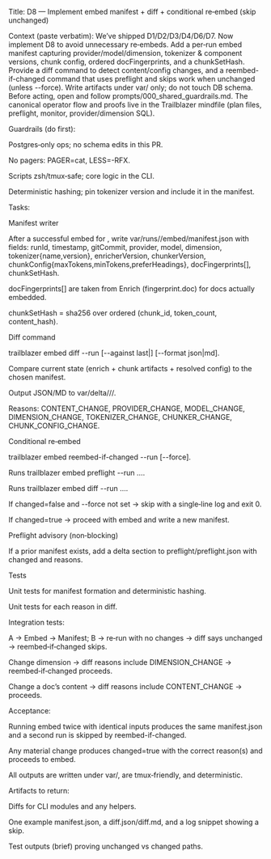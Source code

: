 Title: D8 — Implement embed manifest + diff + conditional re‑embed (skip unchanged)

Context (paste verbatim):
We’ve shipped D1/D2/D3/D4/D6/D7. Now implement D8 to avoid unnecessary re‑embeds. Add a per‑run embed manifest capturing provider/model/dimension, tokenizer & component versions, chunk config, ordered docFingerprints, and a chunkSetHash. Provide a diff command to detect content/config changes, and a reembed-if-changed command that uses preflight and skips work when unchanged (unless --force). Write artifacts under var/ only; do not touch DB schema. Before acting, open and follow prompts/000_shared_guardrails.md. The canonical operator flow and proofs live in the Trailblazer mindfile (plan files, preflight, monitor, provider/dimension SQL).

Guardrails (do first):

Postgres‑only ops; no schema edits in this PR.

No pagers: PAGER=cat, LESS=-RFX.

Scripts zsh/tmux‑safe; core logic in the CLI.

Deterministic hashing; pin tokenizer version and include it in the manifest.

Tasks:

Manifest writer

After a successful embed for <RID>, write var/runs/<RID>/embed/manifest.json with fields:
runId, timestamp, gitCommit, provider, model, dimension, tokenizer{name,version}, enricherVersion, chunkerVersion, chunkConfig{maxTokens,minTokens,preferHeadings}, docFingerprints[], chunkSetHash.

docFingerprints[] are taken from Enrich (fingerprint.doc) for docs actually embedded.

chunkSetHash = sha256 over ordered (chunk_id, token_count, content_hash).

Diff command

trailblazer embed diff --run <RID> \[--against last|<path>\] [--format json|md].

Compare current state (enrich + chunk artifacts + resolved config) to the chosen manifest.

Output JSON/MD to var/delta/<RID>/<TS>/.

Reasons: CONTENT_CHANGE, PROVIDER_CHANGE, MODEL_CHANGE, DIMENSION_CHANGE, TOKENIZER_CHANGE, CHUNKER_CHANGE, CHUNK_CONFIG_CHANGE.

Conditional re‑embed

trailblazer embed reembed-if-changed --run <RID> [--force].

Runs trailblazer embed preflight --run <RID> ….

Runs trailblazer embed diff --run <RID> ….

If changed=false and --force not set → skip with a single‑line log and exit 0.

If changed=true → proceed with embed and write a new manifest.

Preflight advisory (non‑blocking)

If a prior manifest exists, add a delta section to preflight/preflight.json with changed and reasons.

Tests

Unit tests for manifest formation and deterministic hashing.

Unit tests for each reason in diff.

Integration tests:

A → Embed → Manifest; B → re‑run with no changes → diff says unchanged → reembed‑if‑changed skips.

Change dimension → diff reasons include DIMENSION_CHANGE → reembed‑if‑changed proceeds.

Change a doc’s content → diff reasons include CONTENT_CHANGE → proceeds.

Acceptance:

Running embed twice with identical inputs produces the same manifest.json and a second run is skipped by reembed-if-changed.

Any material change produces changed=true with the correct reason(s) and proceeds to embed.

All outputs are written under var/, are tmux‑friendly, and deterministic.

Artifacts to return:

Diffs for CLI modules and any helpers.

One example manifest.json, a diff.json/diff.md, and a log snippet showing a skip.

Test outputs (brief) proving unchanged vs changed paths.
